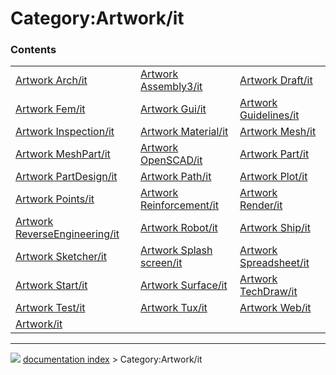 # Category:Artwork/it


### Contents

|     |     |     |
| --- | --- | --- |
| [Artwork Arch/it](Artwork_Arch/it.md) | [Artwork Assembly3/it](Artwork_Assembly3/it.md) | [Artwork Draft/it](Artwork_Draft/it.md) |
| [Artwork Fem/it](Artwork_Fem/it.md) | [Artwork Gui/it](Artwork_Gui/it.md) | [Artwork Guidelines/it](Artwork_Guidelines/it.md) |
| [Artwork Inspection/it](Artwork_Inspection/it.md) | [Artwork Material/it](Artwork_Material/it.md) | [Artwork Mesh/it](Artwork_Mesh/it.md) |
| [Artwork MeshPart/it](Artwork_MeshPart/it.md) | [Artwork OpenSCAD/it](Artwork_OpenSCAD/it.md) | [Artwork Part/it](Artwork_Part/it.md) |
| [Artwork PartDesign/it](Artwork_PartDesign/it.md) | [Artwork Path/it](Artwork_Path/it.md) | [Artwork Plot/it](Artwork_Plot/it.md) |
| [Artwork Points/it](Artwork_Points/it.md) | [Artwork Reinforcement/it](Artwork_Reinforcement/it.md) | [Artwork Render/it](Artwork_Render/it.md) |
| [Artwork ReverseEngineering/it](Artwork_ReverseEngineering/it.md) | [Artwork Robot/it](Artwork_Robot/it.md) | [Artwork Ship/it](Artwork_Ship/it.md) |
| [Artwork Sketcher/it](Artwork_Sketcher/it.md) | [Artwork Splash screen/it](Artwork_Splash_screen/it.md) | [Artwork Spreadsheet/it](Artwork_Spreadsheet/it.md) |
| [Artwork Start/it](Artwork_Start/it.md) | [Artwork Surface/it](Artwork_Surface/it.md) | [Artwork TechDraw/it](Artwork_TechDraw/it.md) |
| [Artwork Test/it](Artwork_Test/it.md) | [Artwork Tux/it](Artwork_Tux/it.md) | [Artwork Web/it](Artwork_Web/it.md) |
| [Artwork/it](Artwork/it.md) |



---
![](images/Button_right.svg) [documentation index](../README.md) > Category:Artwork/it
